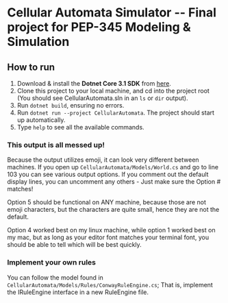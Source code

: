 # Cellular Automata Simulator -- Final project for PEP-345 Modeling & Simulation

## How to run

1. Download & install the **Dotnet Core 3.1 SDK** from [here](https://dotnet.microsoft.com/download).
2. Clone this project to your local machine, and cd into the project root (You should see CellularAutomata.sln in an `ls` or `dir` output).
3. Run `dotnet build`, ensuring no errors.
4. Run `dotnet run --project CellularAutomata`. The project should start up automatically.
5. Type `help` to see all the available commands.

### This output is all messed up!

Because the output utilizes emoji, it can look very different between machines. If you open up
`CellularAutomata/Models/World.cs` and go to line 103 you can see various output options. If you
comment out the default display lines, you can uncomment any others - Just make sure the Option # matches!

Option 5 should be functional on ANY machine, because those are not emoji characters, but the characters
are quite small, hence they are not the default.

Option 4 worked best on my linux machine, while option 1 worked best on my mac, but as long as
your editor font matches your terminal font, you should be able to tell which will be best quickly.

### Implement your own rules

You can follow the model found in `CellularAutomata/Models/Rules/ConwayRuleEngine.cs`; That is, implement
the IRuleEngine interface in a new RuleEngine file.
